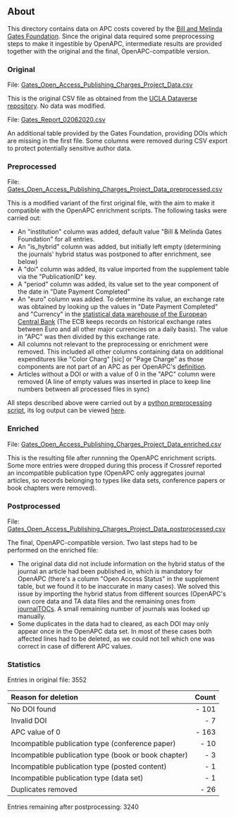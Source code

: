## About

This directory contains data on APC costs covered by the [Bill and Melinda Gates Foundation](https://gatesopenresearch.org/for-authors/article-processing-charges). Since the original data required some preprocessing steps to make it ingestible by OpenAPC, intermediate results are provided together with the original and the final, OpenAPC-compatible version.

### Original

File: [Gates_Open_Access_Publishing_Charges_Project_Data.csv]()

This is the original CSV file as obtained from the [UCLA Dataverse repository](https://dataverse.ucla.edu/dataset.xhtml;jsessionid=5f982d0cf8234478939c09ae6932?persistentId=doi:10.25346/S6/EEFYIP). No data was modified.

File: [Gates_Report_02062020.csv]()

An additional table provided by the Gates Foundation, providing DOIs which are missing in the first file. Some columns were removed during CSV export to protect potentially sensitive author data.

### Preprocessed

File: [Gates_Open_Access_Publishing_Charges_Project_Data_preprocessed.csv]()

This is a modified variant of the first original file, with the aim to make it compatible with the OpenAPC enrichment scripts. The following tasks were carried out:

- An "institution" column was added, default value "Bill & Melinda Gates Foundation" for all entries.
- An "is_hybrid" column was added, but initially left empty (determining the journals' hybrid status was postponed to after enrichment, see below)
- A "doi" column was added, its value imported from the supplement table via the "PublicationID" key.
- A "period" column was added, its value set to the year component of the date in "Date Payment Completed"
- An "euro" column was added. To determine its value, an exchange rate was obtained by looking up the values in "Date Payment Completed" and "Currency" in the [statistical data warehouse of the European Central Bank](https://sdw.ecb.europa.eu/) (The ECB keeps records on historical exchange rates between Euro and all other major currencies on a daily basis). The value in "APC" was then divided by this exchange rate.
- All columns not relevant to the preprocessing or enrichment were removed. This included all other columns containing data on additional expenditures like "Color Charg" \[sic\] or "Page Charge" as those components are not part of an APC as per OpenAPC's [definition](https://github.com/OpenAPC/openapc-de/wiki/Data-Submission-Handout#definition-of-costs).
- Articles without a DOI or with a value of 0 in the "APC" column were removed (A line of empty values was inserted in place to keep line numbers between all processed files in sync)

All steps described above were carried out by a [python preprocessing script](https://github.com/OpenAPC/openapc-de/blob/master/python/etc/preprocessing/gates_foundation/gates_foundation_preprocessing.py), its log output can be viewed [here](https://github.com/OpenAPC/openapc-de/blob/master/python/etc/preprocessing/gates_foundation/log.txt). 

### Enriched

File: [Gates_Open_Access_Publishing_Charges_Project_Data_enriched.csv]()

This is the resulting file after runnning the OpenAPC enrichment scripts. Some more entries were dropped during this process if Crossref reported an incompatible publication type (OpenAPC only aggregates journal articles, so records belonging to types like data sets, conference papers or book chapters were removed).


### Postprocessed

File: [Gates_Open_Access_Publishing_Charges_Project_Data_postprocessed.csv]()

The final, OpenAPC-compatible version. Two last steps had to be performed on the enriched file:

- The original data did not include information on the hybrid status of the journal an article had been published in, which is mandatory for OpenAPC (there's a column "Open Access Status" in the supplement table, but we found it to be inaccurate in many cases). We solved this issue by importing the hybrid status from different sources (OpenAPC's own core data and TA data files and the remaining ones from [journalTOCs](http://www.journaltocs.hw.ac.uk/). A small remaining number of journals was looked up manually.
- Some duplicates in the data had to cleared, as each DOI may only appear once in the OpenAPC data set. In most of these cases both affected lines had to be deleted, as we could not tell which one was correct in case of different APC values.

### Statistics

Entries in original file: 3552

| Reason for deletion                                                 | Count        |
|:--------------------------------------------------------------------|-------------:|
|No DOI found                                                         |   - 101      |
|Invalid DOI                                                          |   - 7        |
|APC value of 0                                                       |   - 163      |
|Incompatible publication type (conference paper)                     |   - 10       |
|Incompatible publication type (book or book chapter)                 |   - 3        |
|Incompatible publication type (posted content)                       |   - 1        |
|Incompatible publication type (data set)                             |   - 1        |
|Duplicates removed                                                   |   - 26       |

Entries remaining after postprocessing: 3240

